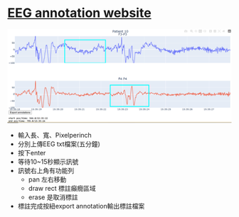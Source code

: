 # [EEG annotation website](https://labeleeg-unb5daapya-de.a.run.app/)

![website overview](overview.png)

- 輸入長、寬、Pixelperinch
- 分別上傳EEG txt檔案(五分鐘)
- 按下enter
- 等待10~15秒顯示訊號
- 訊號右上角有功能列
  - pan 左右移動
  - draw rect 標註癲癇區域
  - erase 是取消標註
- 標註完成按紐export annotation輸出標註檔案
